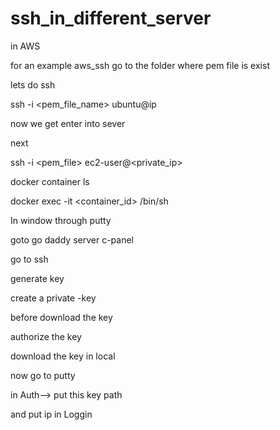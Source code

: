# ssh_in_different_server
in AWS

for an example aws_ssh
go to the folder where pem file is exist

lets do ssh

ssh -i <pem_file_name> ubuntu@ip

now we get enter into sever

next

ssh -i <pem_file> ec2-user@<private_ip>


docker container ls


docker exec -it  <container_id> /bin/sh




In window through putty 


goto go daddy  server c-panel


go to ssh

generate key

create a private -key

before download the key

authorize the key

 download the key in local

now go to putty 

in Auth--> put this key path


and put ip in Loggin


